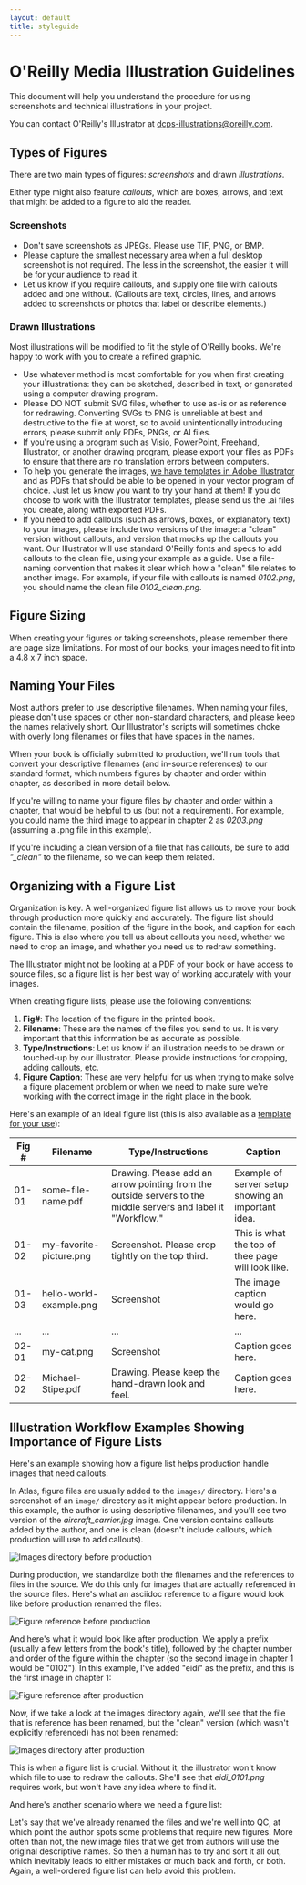 ```yaml
---
layout: default
title: styleguide
---
```

# O'Reilly Media Illustration Guidelines

This document will help you understand the procedure for using screenshots and technical illustrations in your project.

You can contact O'Reilly's Illustrator at <a href="mailto:dcps-illustrations@oreilly.com">dcps-illustrations@oreilly.com</a>.

## Types of Figures

There are two main types of figures: *screenshots* and drawn *illustrations*. 

Either type might also feature *callouts*, which are boxes, arrows, and text that might be added to a figure to aid the reader.

### Screenshots

*	Don't save screenshots as JPEGs. Please use TIF, PNG, or BMP.
*	Please capture the smallest necessary area when a full desktop screenshot is not required. The less in the screenshot, the easier it will be for your audience to read it.
*	Let us know if you require callouts, and supply one file with callouts added and one without. (Callouts are text, circles, lines, and arrows added to screenshots or photos that label or describe elements.)

### Drawn Illustrations

Most illustrations will be modified to fit the style of O'Reilly books. We're happy to work with you to create a refined graphic.

* Use whatever method is most comfortable for you when first creating your illlustrations: they can be sketched, described in text, or generated using a computer drawing program. 
* Please DO NOT submit SVG files, whether to use as-is or as reference for redrawing. Converting SVGs to PNG is unreliable at best and destructive to the file at worst, so to avoid unintentionally introducing errors, please submit only PDFs, PNGs, or AI files. 
* If you're using a program such as Visio, PowerPoint, Freehand, Illustrator, or another drawing program, please export your files as PDFs to ensure that there are no translation errors between computers.
* To help you generate the images, [we have templates in Adobe Illustrator](http://oreillymedia.github.io/production-resources/illustrations/image-stuff.zip) and as PDFs that should be able to be opened in your vector program of choice. Just let us know you want to try your hand at them! If you do choose to work with the Illustrator templates, please send us the .ai files you create, along with exported PDFs. 
* If you need to add callouts (such as arrows, boxes, or explanatory text) to your images, please include two versions of the image: a "clean" version without callouts, and version that mocks up the callouts you want. Our Illustrator will use standard O'Reilly fonts and specs to add callouts to the clean file, using your example as a guide. Use a file-naming convention that makes it clear which how a "clean" file relates to another image. For example, if your file with callouts is named *0102.png*, you should name the clean file *0102_clean.png*.

## Figure Sizing

When creating your figures or taking screenshots, please remember there are page size limitations. For most of our books, your images need to fit into a 4.8 x 7 inch space.

## Naming Your Files

Most authors prefer to use descriptive filenames. When naming your files, please don't use spaces or other non-standard characters, and please keep the names relatively short. Our Illustrator's scripts will sometimes choke with overly long filenames or files that have spaces in the names.

When your book is officially submitted to production, we'll run tools that convert your descriptive filenames (and in-source references) to our standard format, which numbers figures by chapter and order within chapter, as described in more detail below.

If you're willing to name your figure files by chapter and order within a chapter, that would be helpful to us (but not a requirement). For example, you could name the third image to appear in chapter 2 as *0203.png* (assuming a .png file in this example). 

If you're including a clean version of a file that has callouts, be sure to add *"_clean"* to the filename, so we can keep them related.

## Organizing with a Figure List

Organization is key. A well-organized figure list allows us to move your book through production more quickly and accurately. The figure list should contain the filename, position of the figure in the book, and caption for each figure. This is also where you tell us about callouts you need, whether we need to crop an image, and whether you need us to redraw something.

The Illustrator might not be looking at a PDF of your book or have access to source files, so a figure list is her best way of working accurately with your images.

When creating figure lists, please use the following conventions:

1. **Fig#**: The location of the figure in the printed book.
2. **Filename**: These are the names of the files you send to us. It is very important that this information be as accurate as possible.
3. **Type/Instructions**: Let us know if an illustration needs to be drawn or touched-up by our illustrator. Please provide instructions for cropping, adding callouts, etc.
4. **Figure Caption**: These are very helpful for us when trying to make solve a figure placement problem or when we need to make sure we're working with the correct image in the right place in the book.
 
Here's an example of an ideal figure list (this is also available as a [template for your use](https://docs.google.com/spreadsheets/d/1WWS5PicZC1ub6q9ckZ-i1y4nIga4_96ZSThkWgvQhgc/edit?usp=sharing)):

Fig #   |   Filename   | Type/Instructions   |  Caption
 --- | --- | --- | ---
 01-01 | some-file-name.pdf | Drawing. Please add an arrow pointing from the outside servers to the middle servers and label it "Workflow."   | Example of server setup showing an important idea.
 01-02 | my-favorite-picture.png | Screenshot. Please crop tightly on the top third. | This is what the top of thee page will look like.
 01-03 | hello-world-example.png | Screenshot | The image caption would go here.
 ... | ... | ... | ...
 02-01 | my-cat.png | Screenshot | Caption goes here.
 02-02 | Michael-Stipe.pdf | Drawing. Please keep the hand-drawn look and feel. | Caption goes here.
 
## Illustration Workflow Examples Showing Importance of Figure Lists

Here's an example showing how a figure list helps production handle images that need callouts.

In Atlas, figure files are usually added to the `images/` directory. Here's a screenshot of an `image/` directory as it might appear before production. In this example, the author is using descriptive filenames, and you'll see two version of the *aircraft_carrier.jpg* image. One version contains callouts added by the author, and one is clean (doesn't include callouts, which production will use to add callouts).

![Images directory before production](http://oreillymedia.github.io/production-resources/illustrations/images-dir-preproduction.png)

During production, we standardize both the filenames and the references to files in the source. We do this only for images that are actually referenced in the source files. Here's what an asciidoc reference to a figure would look like before production renamed the files:

![Figure reference before production](http://oreillymedia.github.io/production-resources/illustrations/fileref-before-prod.png)

And here's what it would look like after production. We apply a prefix (usually a few letters from the book's title), followed by the chapter number and order of the figure within the chapter (so the second image in chapter 1 would be "0102"). In this example, I've added "eidi" as the prefix, and this is the first image in chapter 1:

![Figure reference after production](http://oreillymedia.github.io/production-resources/illustrations/fileref-after-prod.png)

Now, if we take a look at the images directory again, we'll see that the file that is reference has been renamed, but the "clean" version (which wasn't explicitly referenced) has not been renamed:

![Images directory after production](http://oreillymedia.github.io/production-resources/illustrations/image-dir-postprod.png)

This is when a figure list is crucial. Without it, the illustrator won't know which file to use to redraw the callouts. She'll see that *eidi_0101.png* requires work, but won't have any idea where to find it.

And here's another scenario where we need a figure list:

Let's say that we've already renamed the files and we're well into QC, at which point the author spots some problems that require new figures. More often than not, the new image files that we get from authors will use the original descriptive names. So then a human has to try and sort it all out, which inevitably leads to either mistakes or much back and forth, or both. Again, a well-ordered figure list can help avoid this problem.







